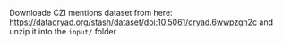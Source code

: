 Downloade CZI mentions dataset from here: https://datadryad.org/stash/dataset/doi:10.5061/dryad.6wwpzgn2c and unzip it into the `input/` folder
